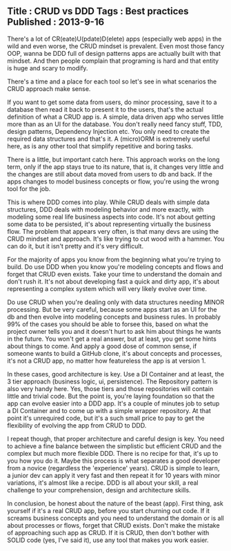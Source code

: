 Title : CRUD vs DDD
Tags : Best practices
Published : 2013-9-16
---

There's a lot of CR(eate)U(pdate)D(elete) apps (especially web apps) in the wild and even worse, the CRUD mindset is prevalent. Even most those fancy OOP, wanna be DDD full of design patterns apps are actually built with that mindset. And then people complain that programing is hard and that entity is huge and scary to modify.

 There's a time and a place for each tool so let's see in what scenarios the CRUD approach make sense.

 If you want to get some data from users, do minor processing, save it to a database then read it back to present it to the users, that's the actual definition of what a CRUD app is. A simple, data driven app who serves little more than as an UI for the database. You don't really need fancy stuff, TDD, design patterns, Dependency Injection etc. You only need to create the required data structures and that's it. A (micro)ORM is extremely useful here, as is any other tool that simplify repetitive and boring tasks.

 There is a little, but important catch here. This approach works on the long term, only if the app stays true to its nature, that is, it changes very little and the changes are still about data moved from users to db and back. If the apps changes to model business concepts or flow, you're using the wrong tool for the job.

 This is where DDD comes into play. While CRUD deals with simple data structures, DDD deals with modeling behavior and more exactly, with modeling some real life business aspects into code. It's not about getting some data to be persisted, it's about representing virtually the business flow. The problem that appears very often, is that many devs are using the CRUD mindset and approach. It's like trying to cut wood with a hammer. You can do it, but it isn't pretty and it's very difficult.

 For the majority of apps you know from the beginning what you're trying to build. Do use DDD when you know you're modeling concepts and flows and forget that CRUD even exists. Take your time to understand the domain and don't rush it. It's not about developing fast a quick and dirty app, it's about representing a complex system which will very likely evolve over time.

 Do use CRUD when you're dealing only with data structures needing MINOR processing. But be very careful, because some apps start as an UI for the db and then evolve into modeling concepts and business rules. In probably 99% of the cases you should be able to forsee this, based on what the project owner tells you and it doesn't hurt to ask him about things he wants in the future. You won't get a real answer, but at least, you get some hints about things to come. And apply a good dose of common sense, if someone wants to build a GitHub clone, it's about concepts and processes, it's not a CRUD app, no matter how featureless the app is at version 1.

 In these cases, good architecture is key. Use a DI Container and at least, the 3 tier approach (business logic, ui, persistence). The Repository pattern is also very handy here. Yes, those tiers and those repositories will contain little and trivial code. But the point is, you're laying foundation so that the app can evolve easier into a DDD app. It's a couple of minutes job to setup a DI Container and to come up with a simple wrapper repository. At that point it's unrequired code, but it's a such small price to pay to get the flexibility of evolving the app from CRUD to DDD.

 I repeat though, that proper architecture and careful design is key. You need to achieve a fine balance between the simplistic but efficient CRUD and the complex but much more flexible DDD. There is no recipe for that, it's up to you how you do it. Maybe this process is what separates a good developer from a novice (regardless the 'experience' years). CRUD is simple to learn, a junior dev can apply it very fast and then repeat it for 10 years with minor variations, it's almost like a recipe. DDD is all about your skill, a real challenge to your comprehension, design and architecture skills.

 In conclusion, be honest about the nature of the beast (app). First thing, ask yourself if it's a real CRUD app, before you start churning out code. If it screams business concepts and you need to understand the domain or is all about processes or flows, forget that CRUD exists. Don't make the mistake of approaching such app as CRUD. If it is CRUD, then don't bother with SOLID code (yes, I've said it), use any tool that makes you work easier.